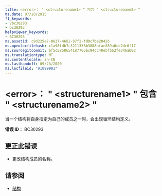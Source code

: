 ```yaml
---
title: <error>： " <structurename1> " 包含 " <structurename2> "
ms.date: 07/20/2015
f1_keywords:
- vbc30293
- bc30293
helpviewer_keywords:
- BC30293
ms.assetid: c9d225e7-0627-4682-97f2-fd9c7be2842b
ms.openlocfilehash: c1a98fdb7c3211338b3888afae889a6cd2dc6f17
ms.sourcegitcommit: bf5c5850654187705bc94cc40ebfb62fe346ab02
ms.translationtype: MT
ms.contentlocale: zh-CN
ms.lasthandoff: 09/23/2020
ms.locfileid: "91099991"
---
```

# <a name="error-structurename1-contains-structurename2"></a>\<error>： " \<structurename1> " 包含 " \<structurename2> "

当一个结构将自身指定为自己的成员之一时，会出现循环结构定义。  
  
 **错误 ID：** BC30293  
  
## <a name="to-correct-this-error"></a>更正此错误  
  
- 更改结构成员的名称。  
  
## <a name="see-also"></a>请参阅

- [结构](../programming-guide/language-features/data-types/structures.md)

